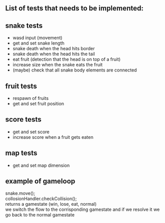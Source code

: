 ## List of tests that needs to be implemented:

## snake tests
- wasd input (movement)
- get and set snake length
- snake death when the head hits border
- snake death when the head hits the tail
- eat fruit (detection that the head is on top of a fruit)
- increase size when the snake eats the fruit
- (maybe) check that all snake body elements are connected

## fruit tests
- respawn of fruits
- get and set fruit position

## score tests
- get and set score
- increase score when a fruit gets eaten

## map tests
- get and set map dimension

## example of gameloop

snake.move(); \
collosionHandler.checkCollision(); \
returns a gamestate (win, lose, eat, normal) \
we switch the flow to the corrisponding gamestate and if we resolve it we go back to the normal gamestate


